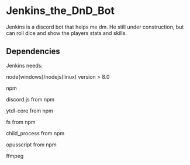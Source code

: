 # Jenkins_the_DnD_Bot
Jenkins is a discord bot that helps me dm. He still under construction, but can roll dice and show the players stats and skills.
## Dependencies
Jenkins needs:

 node(windows)/nodejs(linux) version > 8.0

 npm
 
 discord.js from npm
 
 ytdl-core from npm
 
 fs from npm
 
 child_process from npm
 
 opusscript from npm
 
 ffmpeg
